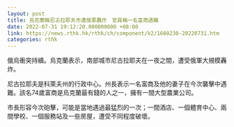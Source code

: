 ```yaml
---
layout: post
title: 烏克蘭稱尼古拉耶夫市遭俄軍轟炸　官員稱一名富商遇難
date: 2022-07-31 19:12:20.000000000 +08:00
link: https://news.rthk.hk/rthk/ch/component/k2/1660230-20220731.htm
categories: rthk
---
```


俄烏衝突持續。烏克蘭表示，南部城市尼古拉耶夫在一夜之間，遭受俄軍大規模轟炸。

尼古拉耶夫是科萊夫州的行政中心。州長表示一名富商及他的妻子在今次襲擊中遇難。該名74歲富商是烏克蘭最有錢的人之一，擁有一間大型農業公司。

市長形容今次砲擊，可能是當地遇過最猛烈的一次；一間酒店、一個體育中心、兩間學校、一個服務站及一些房屋，遭受不同程度破壞。
